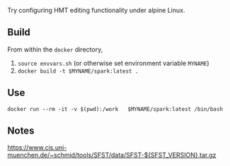 Try configuring HMT editing functionality under alpine Linux.



## Build

From within the `docker` directory,

1. `source envvars.sh` (or otherwise set environment variable `MYNAME`)
2. `docker build -t $MYNAME/spark:latest .`



## Use


    docker run --rm -it -v $(pwd):/work   $MYNAME/spark:latest /bin/bash


## Notes

https://www.cis.uni-muenchen.de/~schmid/tools/SFST/data/SFST-${SFST_VERSION}.tar.gz
